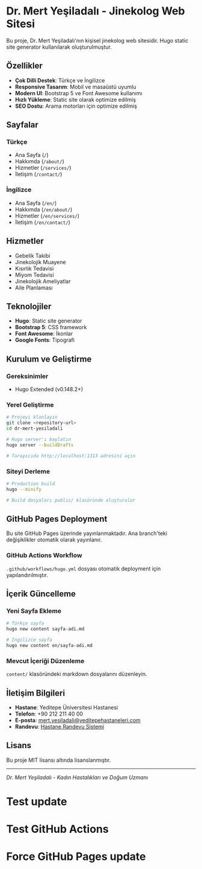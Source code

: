 # Dr. Mert Yeşiladalı - Jinekolog Web Sitesi

Bu proje, Dr. Mert Yeşiladalı'nın kişisel jinekolog web sitesidir. Hugo static site generator kullanılarak oluşturulmuştur.

## Özellikler

- **Çok Dilli Destek**: Türkçe ve İngilizce
- **Responsive Tasarım**: Mobil ve masaüstü uyumlu
- **Modern UI**: Bootstrap 5 ve Font Awesome kullanımı
- **Hızlı Yükleme**: Static site olarak optimize edilmiş
- **SEO Dostu**: Arama motorları için optimize edilmiş

## Sayfalar

### Türkçe
- Ana Sayfa (`/`)
- Hakkımda (`/about/`)
- Hizmetler (`/services/`)
- İletişim (`/contact/`)

### İngilizce
- Ana Sayfa (`/en/`)
- Hakkımda (`/en/about/`)
- Hizmetler (`/en/services/`)
- İletişim (`/en/contact/`)

## Hizmetler

- Gebelik Takibi
- Jinekolojik Muayene
- Kısırlık Tedavisi
- Miyom Tedavisi
- Jinekolojik Ameliyatlar
- Aile Planlaması

## Teknolojiler

- **Hugo**: Static site generator
- **Bootstrap 5**: CSS framework
- **Font Awesome**: İkonlar
- **Google Fonts**: Tipografi

## Kurulum ve Geliştirme

### Gereksinimler
- Hugo Extended (v0.148.2+)

### Yerel Geliştirme
```bash
# Projeyi klonlayın
git clone <repository-url>
cd dr-mert-yesiladali

# Hugo server'ı başlatın
hugo server --buildDrafts

# Tarayıcıda http://localhost:1313 adresini açın
```

### Siteyi Derleme
```bash
# Production build
hugo --minify

# Build dosyaları public/ klasöründe oluşturulur
```

## GitHub Pages Deployment

Bu site GitHub Pages üzerinde yayınlanmaktadır. Ana branch'teki değişiklikler otomatik olarak yayınlanır.

### GitHub Actions Workflow

`.github/workflows/hugo.yml` dosyası otomatik deployment için yapılandırılmıştır.

## İçerik Güncelleme

### Yeni Sayfa Ekleme
```bash
# Türkçe sayfa
hugo new content sayfa-adi.md

# İngilizce sayfa
hugo new content en/sayfa-adi.md
```

### Mevcut İçeriği Düzenleme
`content/` klasöründeki markdown dosyalarını düzenleyin.

## İletişim Bilgileri

- **Hastane**: Yeditepe Üniversitesi Hastanesi
- **Telefon**: +90 212 211 40 00
- **E-posta**: mert.yesiladali@yeditepehastaneleri.com
- **Randevu**: [Hastane Randevu Sistemi](https://yeditepehastaneleri.com/doktorlar/mert-yesiladali)

## Lisans

Bu proje MIT lisansı altında lisanslanmıştır.

---

*Dr. Mert Yeşiladalı - Kadın Hastalıkları ve Doğum Uzmanı*
# Test update
# Test GitHub Actions
# Force GitHub Pages update

